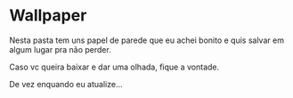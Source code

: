 # Wallpaper

Nesta pasta tem uns papel de parede que eu achei bonito e quis salvar em algum lugar pra não perder.

Caso vc queira baixar e dar uma olhada, fique a vontade.

De vez enquando eu atualize...
